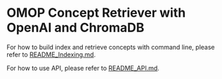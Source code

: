 # OMOP Concept Retriever with OpenAI and ChromaDB


For how to build index and retrieve concepts with command line, please refer to [README_Indexing.md](README_Indexing.md).

For how to use API, please refer to [README_API.md](README_API.md).
